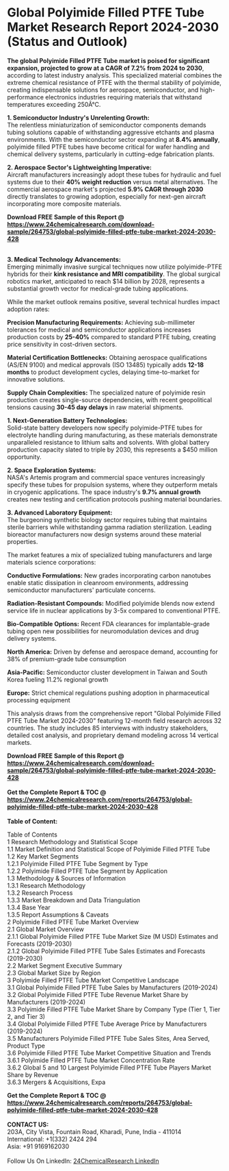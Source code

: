 <h1>Global Polyimide Filled PTFE Tube Market Research Report 2024-2030 (Status and Outlook)</h1><p><strong>The global Polyimide Filled PTFE Tube market is poised for significant expansion, projected to grow at a CAGR of 7.2% from 2024 to 2030</strong>, according to latest industry analysis. This specialized material combines the extreme chemical resistance of PTFE with the thermal stability of polyimide, creating indispensable solutions for aerospace, semiconductor, and high-performance electronics industries requiring materials that withstand temperatures exceeding 250Â°C.</p><p><strong>1. Semiconductor Industry's Unrelenting Growth:</strong><br>
The relentless miniaturization of semiconductor components demands tubing solutions capable of withstanding aggressive etchants and plasma environments. With the semiconductor sector expanding at <strong>8.4% annually</strong>, polyimide filled PTFE tubes have become critical for wafer handling and chemical delivery systems, particularly in cutting-edge fabrication plants.</p><p><strong>2. Aerospace Sector's Lightweighting Imperative:</strong><br>
Aircraft manufacturers increasingly adopt these tubes for hydraulic and fuel systems due to their <strong>40% weight reduction</strong> versus metal alternatives. The commercial aerospace market's projected <strong>5.9% CAGR through 2030</strong> directly translates to growing adoption, especially for next-gen aircraft incorporating more composite materials.</p><div><b>Download FREE Sample of this Report @ 
            <a href="https://www.24chemicalresearch.com/download-sample/264753/global-polyimide-filled-ptfe-tube-market-2024-2030-428">
            https://www.24chemicalresearch.com/download-sample/264753/global-polyimide-filled-ptfe-tube-market-2024-2030-428</a></b></div><br><p><strong>3. Medical Technology Advancements:</strong><br>
Emerging minimally invasive surgical techniques now utilize polyimide-PTFE hybrids for their <strong>kink resistance and MRI compatibility</strong>. The global surgical robotics market, anticipated to reach $14 billion by 2028, represents a substantial growth vector for medical-grade tubing applications.</p><p>While the market outlook remains positive, several technical hurdles impact adoption rates:</p><p><strong>Precision Manufacturing Requirements:</strong> Achieving sub-millimeter tolerances for medical and semiconductor applications increases production costs by <strong>25-40%</strong> compared to standard PTFE tubing, creating price sensitivity in cost-driven sectors.</p><p><strong>Material Certification Bottlenecks:</strong> Obtaining aerospace qualifications (AS/EN 9100) and medical approvals (ISO 13485) typically adds <strong>12-18 months</strong> to product development cycles, delaying time-to-market for innovative solutions.</p><p><strong>Supply Chain Complexities:</strong> The specialized nature of polyimide resin production creates single-source dependencies, with recent geopolitical tensions causing <strong>30-45 day delays</strong> in raw material shipments.</p><p><strong>1. Next-Generation Battery Technologies:</strong><br>
Solid-state battery developers now specify polyimide-PTFE tubes for electrolyte handling during manufacturing, as these materials demonstrate unparalleled resistance to lithium salts and solvents. With global battery production capacity slated to triple by 2030, this represents a $450 million opportunity.</p><p><strong>2. Space Exploration Systems:</strong><br>
NASA's Artemis program and commercial space ventures increasingly specify these tubes for propulsion systems, where they outperform metals in cryogenic applications. The space industry's <strong>9.7% annual growth</strong> creates new testing and certification protocols pushing material boundaries.</p><p><strong>3. Advanced Laboratory Equipment:</strong><br>
The burgeoning synthetic biology sector requires tubing that maintains sterile barriers while withstanding gamma radiation sterilization. Leading bioreactor manufacturers now design systems around these material properties.</p><p>The market features a mix of specialized tubing manufacturers and large materials science corporations:</p><p><strong>Conductive Formulations:</strong> New grades incorporating carbon nanotubes enable static dissipation in cleanroom environments, addressing semiconductor manufacturers' particulate concerns.</p><p><strong>Radiation-Resistant Compounds:</strong> Modified polyimide blends now extend service life in nuclear applications by 3-5x compared to conventional PTFE.</p><p><strong>Bio-Compatible Options:</strong> Recent FDA clearances for implantable-grade tubing open new possibilities for neuromodulation devices and drug delivery systems.</p><p><strong>North America:</strong> Driven by defense and aerospace demand, accounting for 38% of premium-grade tube consumption</p><p><strong>Asia-Pacific:</strong> Semiconductor cluster development in Taiwan and South Korea fueling 11.2% regional growth</p><p><strong>Europe:</strong> Strict chemical regulations pushing adoption in pharmaceutical processing equipment</p><p>This analysis draws from the comprehensive report "Global Polyimide Filled PTFE Tube Market 2024-2030" featuring 12-month field research across 32 countries. The study includes 85 interviews with industry stakeholders, detailed cost analysis, and proprietary demand modeling across 14 vertical markets.</p><div><b>Download FREE Sample of this Report @ 
            <a href="https://www.24chemicalresearch.com/download-sample/264753/global-polyimide-filled-ptfe-tube-market-2024-2030-428">
            https://www.24chemicalresearch.com/download-sample/264753/global-polyimide-filled-ptfe-tube-market-2024-2030-428</a></b></div><br><div><b>Get the Complete Report & TOC @ 
            <a href="https://www.24chemicalresearch.com/reports/264753/global-polyimide-filled-ptfe-tube-market-2024-2030-428">
            https://www.24chemicalresearch.com/reports/264753/global-polyimide-filled-ptfe-tube-market-2024-2030-428</a></b></div><br>
            <b>Table of Content:</b><p>Table of Contents<br />
1 Research Methodology and Statistical Scope<br />
1.1 Market Definition and Statistical Scope of Polyimide Filled PTFE Tube<br />
1.2 Key Market Segments<br />
1.2.1 Polyimide Filled PTFE Tube Segment by Type<br />
1.2.2 Polyimide Filled PTFE Tube Segment by Application<br />
1.3 Methodology & Sources of Information<br />
1.3.1 Research Methodology<br />
1.3.2 Research Process<br />
1.3.3 Market Breakdown and Data Triangulation<br />
1.3.4 Base Year<br />
1.3.5 Report Assumptions & Caveats<br />
2 Polyimide Filled PTFE Tube Market Overview<br />
2.1 Global Market Overview<br />
2.1.1 Global Polyimide Filled PTFE Tube Market Size (M USD) Estimates and Forecasts (2019-2030)<br />
2.1.2 Global Polyimide Filled PTFE Tube Sales Estimates and Forecasts (2019-2030)<br />
2.2 Market Segment Executive Summary<br />
2.3 Global Market Size by Region<br />
3 Polyimide Filled PTFE Tube Market Competitive Landscape<br />
3.1 Global Polyimide Filled PTFE Tube Sales by Manufacturers (2019-2024)<br />
3.2 Global Polyimide Filled PTFE Tube Revenue Market Share by Manufacturers (2019-2024)<br />
3.3 Polyimide Filled PTFE Tube Market Share by Company Type (Tier 1, Tier 2, and Tier 3)<br />
3.4 Global Polyimide Filled PTFE Tube Average Price by Manufacturers (2019-2024)<br />
3.5 Manufacturers Polyimide Filled PTFE Tube Sales Sites, Area Served, Product Type<br />
3.6 Polyimide Filled PTFE Tube Market Competitive Situation and Trends<br />
3.6.1 Polyimide Filled PTFE Tube Market Concentration Rate<br />
3.6.2 Global 5 and 10 Largest Polyimide Filled PTFE Tube Players Market Share by Revenue<br />
3.6.3 Mergers & Acquisitions, Expa</p><div><b>Get the Complete Report & TOC @ 
            <a href="https://www.24chemicalresearch.com/reports/264753/global-polyimide-filled-ptfe-tube-market-2024-2030-428">
            https://www.24chemicalresearch.com/reports/264753/global-polyimide-filled-ptfe-tube-market-2024-2030-428</a></b></div><br><b>CONTACT US:</b><br>
            203A, City Vista, Fountain Road, Kharadi, Pune, India - 411014<br>
            International: +1(332) 2424 294<br>
            Asia: +91 9169162030 <br><br>
            Follow Us On LinkedIn: <a href="https://www.linkedin.com/company/24chemicalresearch/">24ChemicalResearch LinkedIn</a>